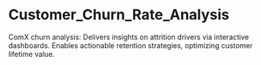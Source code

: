# Customer_Churn_Rate_Analysis
ComX churn analysis: Delivers insights on attrition drivers via interactive dashboards. Enables actionable retention strategies, optimizing customer lifetime value.
